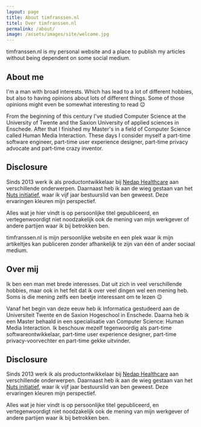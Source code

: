 ```yaml
---
layout: page
title: About timfranssen.nl
titel: Over timfranssen.nl
permalink: /about/
image: /assets/images/site/welcome.jpg
---
```


<div data-lang="en" markdown="1">

timfranssen.nl is my personal website and a place to publish my articles without
being dependent on some social medium.

## About me

I'm a man with broad interests. Which has lead to a lot of different hobbies,
but also to having opinions about lots of different things. Some of those
opinions might even be somewhat interesting to read 😉

From the beginning of this century I've studied Computer Science at the
University of Twente and the Saxion University of applied sciences in Enschede.
After that I finished my Master's in a field of Computer Science called Human
Media Interaction. These days I consider myself a part-time software engineer,
part-time user experience designer, part-time privacy advocate and part-time
crazy inventor.

## Disclosure

Sinds 2013 werk ik als productontwikkelaar bij [Nedap
Healthcare](https://www.nedap-healthcare.com) aan verschillende onderwerpen.
Daarnaast heb ik aan de wieg gestaan van het [Nuts
initiatief](https://www.nuts.nl), waar ik vijf jaar bestuurslid van ben geweest.
Deze ervaringen kleuren mijn perspectief.

Alles wat je hier vindt is op persoonlijke titel gepubliceerd, en
vertegenwoordigt niet noodzakelijk ook de mening van mijn werkgever of andere
partijen waar ik bij betrokken ben.

</div>

<div data-lang="nl" markdown="1">

timfranssen.nl is mijn persoonlijke website en een plek waar ik mijn artikeltjes
kan publiceren zonder afhankelijk te zijn van één of ander sociaal medium.

## Over mij

Ik ben een man met brede interesses. Dat uit zich in veel verschillende hobbies,
maar ook in het feit dat ik over veel dingen wel een mening heb. Soms is die
mening zelfs een beetje interessant om te lezen 😉

Vanaf het begin van deze eeuw heb ik Informatica gestudeerd aan de Universiteit
Twente en de Saxion Hogeschool in Enschede. Daarna heb ik een Master behaald in
een specialisatie van Computer Science: Human Media Interaction. Ik beschouw
mezelf tegenwoordig als part-time softwareontwikkelaar, part-time user
experience designer, part-time privacy-voorvechter en part-time gekke uitvinder.

## Disclosure

Sinds 2013 werk ik als productontwikkelaar bij [Nedap
Healthcare](https://www.nedap-healthcare.com) aan verschillende onderwerpen.
Daarnaast heb ik aan de wieg gestaan van het [Nuts
initiatief](https://www.nuts.nl), waar ik vijf jaar bestuurslid van ben geweest.
Deze ervaringen kleuren mijn perspectief.

Alles wat je hier vindt is op persoonlijke titel gepubliceerd, en
vertegenwoordigt niet noodzakelijk ook de mening van mijn werkgever of andere
partijen waar ik bij betrokken ben.

</div>
